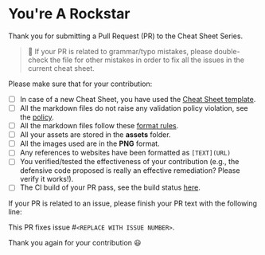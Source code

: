 # You're A Rockstar

Thank you for submitting a Pull Request (PR) to the Cheat Sheet Series.

> :triangular_flag_on_post: If your PR is related to grammar/typo mistakes, please double-check the file for other mistakes in order to fix all the issues in the current cheat sheet.

Please make sure that for your contribution:

- [ ] In case of a new Cheat Sheet, you have used the [Cheat Sheet template](../templates/New_CheatSheet.md).
- [ ] All the markdown files do not raise any validation policy violation, see the [policy](https://github.com/OWASP/CheatSheetSeries/actions?query=workflow%3A%22Markdown+Link+Check%22).
- [ ] All the markdown files follow these [format rules](../CONTRIBUTING.md#markdown).
- [ ] All your assets are stored in the **assets** folder.
- [ ] All the images used are in the **PNG** format.
- [ ] Any references to websites have been formatted as `[TEXT](URL)`
- [ ] You verified/tested the effectiveness of your contribution (e.g., the defensive code proposed is really an effective remediation? Please verify it works!).
- [ ] The CI build of your PR pass, see the build status [here](https://github.com/OWASP/CheatSheetSeries/actions).

If your PR is related to an issue, please finish your PR text with the following line:

This PR fixes issue #`<REPLACE WITH ISSUE NUMBER>`.

Thank you again for your contribution :smiley:
